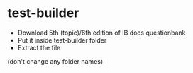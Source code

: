 # test-builder

- Download 5th (topic)/6th edition of IB docs questionbank
- Put it inside test-builder folder
- Extract the file

(don't change any folder names)
